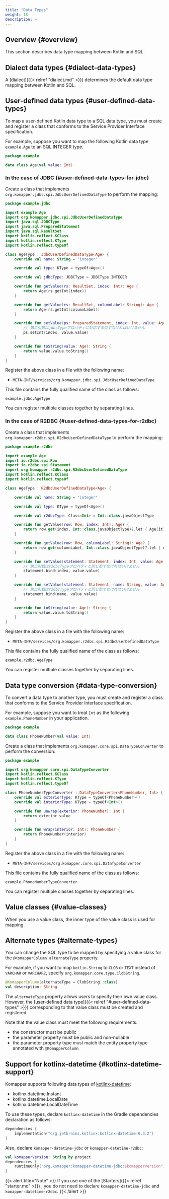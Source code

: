 ```yaml
---
title: "Data Types"
weight: 18
description: >
---
```


## Overview {#overview}

This section describes data type mapping between Kotlin and SQL.

## Dialect data types {#dialect-data-types}

A [dialect]({{< relref "dialect.md" >}}) determines the default data type mapping between Kotlin and SQL.

## User-defined data types {#user-defined-data-types}

To map a user-defined Kotlin data type to a SQL data type, 
you must create and register a class that conforms to the Service Provider Interface specification.

For example, suppose you want to map the following Kotlin data type `example.Age` 
to an SQL INTEGER type.

```kotlin
package example

data class Age(val value: Int)
```

### In the case of JDBC {#user-defined-data-types-for-jdbc}

Create a class that implements `org.komapper.jdbc.spi.JdbcUserDefinedDataType` to perform the mapping:

```kotlin
package example.jdbc

import example.Age
import org.komapper.jdbc.spi.JdbcUserDefinedDataType
import java.sql.JDBCType
import java.sql.PreparedStatement
import java.sql.ResultSet
import kotlin.reflect.KClass
import kotlin.reflect.KType
import kotlin.reflect.typeOf

class AgeType : JdbcUserDefinedDataType<Age> {
    override val name: String = "integer"

    override val type: KType = typeOf<Age>()

    override val jdbcType: JDBCType = JDBCType.INTEGER

    override fun getValue(rs: ResultSet, index: Int): Age {
        return Age(rs.getInt(index))
    }

    override fun getValue(rs: ResultSet, columnLabel: String): Age {
        return Age(rs.getInt(columnLabel))
    }

    override fun setValue(ps: PreparedStatement, index: Int, value: Age) {
        // 第二引数はjdbcTypeプロパティに対応する型でなければいけません
        ps.setInt(index, value.value)
    }

    override fun toString(value: Age): String {
        return value.value.toString()
    }
}
```

Register the above class in a file with the following name:

- `META-INF/services/org.komapper.jdbc.spi.JdbcUserDefinedDataType`

This file contains the fully qualified name of the class as follows:

```
example.jdbc.AgeType
```

You can register multiple classes together by separating lines.

### In the case of R2DBC {#user-defined-data-types-for-r2dbc}

Create a class that implements `org.komapper.r2dbc.spi.R2dbcUserDefinedDataType` to perform the mapping:

```kotlin
package example.r2dbc

import example.Age
import io.r2dbc.spi.Row
import io.r2dbc.spi.Statement
import org.komapper.r2dbc.spi.R2dbcUserDefinedDataType
import kotlin.reflect.KClass
import kotlin.reflect.typeOf

class AgeType : R2dbcUserDefinedDataType<Age> {

    override val name: String = "integer"

    override val type: KType = typeOf<Age>()

    override val r2dbcType: Class<Int> = Int::class.javaObjectType

    override fun getValue(row: Row, index: Int): Age? {
        return row.get(index, Int::class.javaObjectType)?.let { Age(it) }
    }

    override fun getValue(row: Row, columnLabel: String): Age? {
        return row.get(columnLabel, Int::class.javaObjectType)?.let { Age(it) }
    }

    override fun setValue(statement: Statement, index: Int, value: Age) {
        // 第二引数はr2dbcTypeプロパティと同じ型でなければいけません
        statement.bind(index, value.value)
    }

    override fun setValue(statement: Statement, name: String, value: Age) {
        // 第二引数はr2dbcTypeプロパティと同じ型でなければいけません
        statement.bind(name, value.value)
    }

    override fun toString(value: Age): String {
        return value.value.toString()
    }
}
```

Register the above class in a file with the following name:

- `META-INF/services/org.komapper.r2dbc.spi.R2dbcUserDefinedDataType`

This file contains the fully qualified name of the class as follows:

```
example.r2dbc.AgeType
```

You can register multiple classes together by separating lines.

## Data type conversion {#data-type-conversion}

To convert a data type to another type,
you must create and register a class that conforms to the Service Provider Interface specification.

For example, suppose you want to treat `Int` as the following `example.PhoneNumber` in your application.

```kotlin
package example

data class PhoneNumber(val value: Int)
```

Create a class that implements `org.komapper.core.spi.DataTypeConverter` to perform the conversion:

```kotlin
package example

import org.komapper.core.spi.DataTypeConverter
import kotlin.reflect.KClass
import kotlin.reflect.KType
import kotlin.reflect.typeOf

class PhoneNumberTypeConverter : DataTypeConverter<PhoneNumber, Int> {
    override val exteriorType: KType = typeOf<PhoneNumber>()
    override val interiorType: KType = typeOf<Int>()

    override fun unwrap(exterior: PhoneNumber): Int {
        return exterior.value
    }

    override fun wrap(interior: Int): PhoneNumber {
        return PhoneNumber(interior)
    }
}
```

Register the above class in a file with the following name:

- `META-INF/services/org.komapper.core.spi.DataTypeConverter`

This file contains the fully qualified name of the class as follows:

```
example.PhoneNumberTypeConverter
```

You can register multiple classes together by separating lines.

## Value classes {#value-classes}

When you use a value class, the inner type of the value class is used for mapping.

## Alternate types {#alternate-types}

You can change the SQL type to be mapped by specifying a value class for the `@KomapperColumn.alternateType` property.

For example, if you want to map `kotlin.String` to `CLOB` or `TEXT` instead of `VARCHAR` or `VARCHAR2`,
specify `org.komapper.core.type.ClobString`.

```kotlin
@KomapperColumn(alternateType = ClobString::class)
val description: String
```

The `alternateType` property allows users to specify their own value class.
However, the [user-defined data type]({{< relref "#user-defined-data-types" >}}) corresponding to that value class
must be created and registered.

Note that the value class must meet the following requirements:

- the constructor must be public
- the parameter property must be public and non-nullable
- the parameter property type must match the entity property type annotated with `@KomapperColumn`

## Support for kotlinx-datetime {#kotlinx-datetime-support}

Komapper supports following data types of [kotlinx-datetime](https://github.com/Kotlin/kotlinx-datetime):

- kotlinx.datetime.Instant
- kotlinx.datetime.LocalDate
- kotlinx.datetime.LocalDateTime

To use these types, declare `kotlinx-datetime` in the Gradle dependencies declaration as follows:

```kotlin
dependencies {
    implementation("org.jetbrains.kotlinx:kotlinx-datetime:0.3.2")
}
```

Also, declare `komapper-datetime-jdbc` or `komapper-datetime-r2dbc`:

```kotlin
val komapperVersion: String by project
dependencies {
    runtimeOnly("org.komapper:komapper-datetime-jdbc:$komapperVersion")
}
```

{{< alert title="Note" >}}
If you use one of the [Starters]({{< relref "starter.md" >}}) ,
you do not need to declare `komapper-datetime-jdbc` and `komapper-datetime-r2dbc`.
{{< /alert >}}